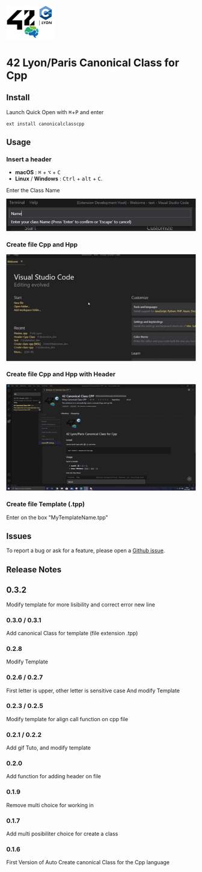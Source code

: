 <img
  src="https://raw.githubusercontent.com/Etheram68/Header-Cpp-Class/master/42.png"
  width=128>

# 42 Lyon/Paris Canonical Class for Cpp

## Install

Launch Quick Open with <kbd>⌘</kbd>+<kbd>P</kbd> and enter
```
ext install canonicalclasscpp
```

## Usage

### Insert a header
 - **macOS** : <kbd>⌘</kbd> + <kbd>⌥</kbd> + <kbd>C</kbd>
 - **Linux** / **Windows** : <kbd>Ctrl</kbd> + <kbd>alt</kbd> + <kbd>C</kbd>.

Enter the Class Name

<img
 src="https://raw.githubusercontent.com/Etheram68/Header-Cpp-Class/master/exemple_name.png"
 width=680>

### Create file Cpp and Hpp
 <img
 src="https://raw.githubusercontent.com/Etheram68/Header-Cpp-Class/master/tuto1.gif"
 width=680>

### Create file Cpp and Hpp with Header
 <img
 src="https://raw.githubusercontent.com/Etheram68/Header-Cpp-Class/master/tuto2.gif"
 width=680>

 ### Create file Template (.tpp)
  Enter on the box "MyTemplateName.tpp"

## Issues

To report a bug or ask for a feature, please open a [Github issue](https://github.com/Etheram68/Header-Cpp-Class/issues).

## Release Notes

##  0.3.2
Modify template for more lisibility and correct error new line

### 0.3.0 / 0.3.1
Add canonical Class for template (file extension .tpp)

### 0.2.8
Modify Template

### 0.2.6 / 0.2.7
First letter is upper, other letter is sensitive case And modify Template

### 0.2.3 / 0.2.5
Modify template for align call function on cpp file

### 0.2.1 / 0.2.2
Add gif Tuto, and modify template

### 0.2.0
Add function for adding header on file

### 0.1.9
Remove multi choice for working in

### 0.1.7
Add multi posibiliter choice for create a class

### 0.1.6
First Version of Auto Create canonical Class for the Cpp language

